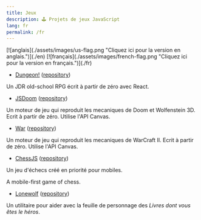 ```yaml
---
title: Jeux
description: 🕹️ Projets de jeux JavaScript
lang: fr
permalink: /fr
---
```


<span id="flag">
[![anglais](./assets/images/us-flag.png "Cliquez ici pour la version en anglais.")](./en)
[![français](./assets/images/french-flag.png "Cliquez ici pour la version en français.")](./fr)
</span>

- [Dungeon!](https://dungeon.yvesgurcan.com/stable) ([repository](https://github.com/yvesgurcan/dungeon))

Un JDR old-school RPG écrit à partir de zéro avec React.

- [JSDoom](https://doom.yvesgurcan.com) ([repository](https://github.com/yvesgurcan/jsdoom))

Un moteur de jeu qui reproduit les mecaniques de Doom et Wolfenstein 3D. Ecrit à partir de zéro. Utilise l'API Canvas.

- [War](https://war.yvesgurcan.com) ([repository](https://github.com/yvesgurcan/war))

Un moteur de jeu qui reproduit les mecaniques de WarCraft II. Ecrit à partir de zéro. Utilise l'API Canvas.


- [ChessJS](https://chess.yvesgurcan.com) ([repository](https://github.com/yvesgurcan/chess))

Un jeu d'échecs créé en priorité pour mobiles.

A mobile-first game of chess.

- [Lonewolf](https://lonewolf.yvesgurcan.com/) ([repository](https://github.com/yvesgurcan/lonewolf))

Un utilitaire pour aider avec la feuille de personnage des *Livres dont vous êtes le héros*.
